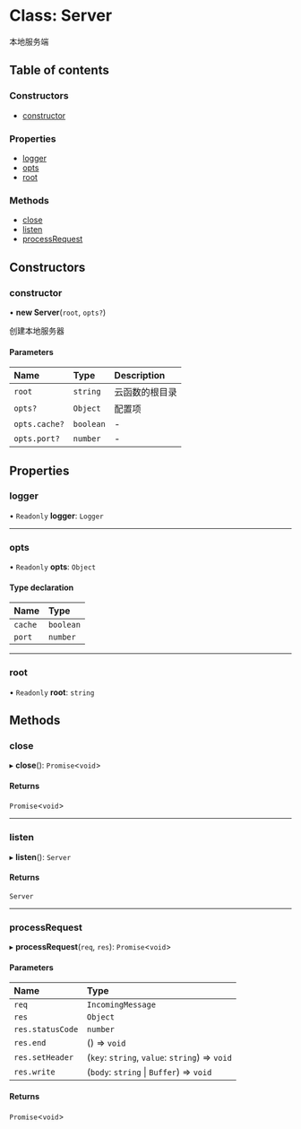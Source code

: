 # Class: Server

本地服务端

## Table of contents

### Constructors

- [constructor](Server.md#constructor)

### Properties

- [logger](Server.md#logger)
- [opts](Server.md#opts)
- [root](Server.md#root)

### Methods

- [close](Server.md#close)
- [listen](Server.md#listen)
- [processRequest](Server.md#processrequest)

## Constructors

### constructor

• **new Server**(`root`, `opts?`)

创建本地服务器

#### Parameters

| Name | Type | Description |
| :------ | :------ | :------ |
| `root` | `string` | 云函数的根目录 |
| `opts?` | `Object` | 配置项 |
| `opts.cache?` | `boolean` | - |
| `opts.port?` | `number` | - |

## Properties

### logger

• `Readonly` **logger**: `Logger`

___

### opts

• `Readonly` **opts**: `Object`

#### Type declaration

| Name | Type |
| :------ | :------ |
| `cache` | `boolean` |
| `port` | `number` |

___

### root

• `Readonly` **root**: `string`

## Methods

### close

▸ **close**(): `Promise`<`void`\>

#### Returns

`Promise`<`void`\>

___

### listen

▸ **listen**(): `Server`

#### Returns

`Server`

___

### processRequest

▸ **processRequest**(`req`, `res`): `Promise`<`void`\>

#### Parameters

| Name | Type |
| :------ | :------ |
| `req` | `IncomingMessage` |
| `res` | `Object` |
| `res.statusCode` | `number` |
| `res.end` | () => `void` |
| `res.setHeader` | (`key`: `string`, `value`: `string`) => `void` |
| `res.write` | (`body`: `string` \| `Buffer`) => `void` |

#### Returns

`Promise`<`void`\>
